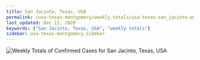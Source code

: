 ```yaml
---
title: San Jacinto, Texas, USA
permalink: /usa-texas-montgomery/weekly_totals/usa-texas-san_jacinto-weekly_totals.html
last_updated: Dec 11, 2020
keywords: ["San Jacinto, Texas, USA", "weekly totals"]
sidebar: usa-texas-montgomery_sidebar
---
```


![Weekly Totals of Confirmed Cases for San Jacinto, Texas, USA](/covid_tracker/images/graphs/usa-texas-san_jacinto-weekly_totals_graph.png)
